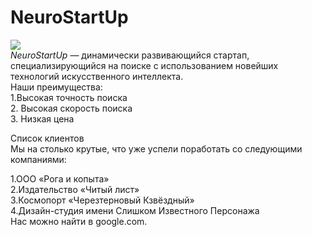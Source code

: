 # NeuroStartUp  
![](https://netology-code.github.io/git-homeworks/introduction/assets/logo.png)  
*NeuroStartUp* — динамически развивающийся стартап, специализирующийся на поиске с использованием новейших технологий искусственного интеллекта.  
Наши преимущества:  
1.Высокая точность поиска  
2. Высокая скорость поиска  
3. Низкая цена  

Список клиентов  
Мы на столько крутые, что уже успели поработать со следующими компаниями:  

1.ООО «Рога и копыта»  
2.Издательство «Читый лист»  
3.Космопорт «Черезтерновый Кзвёздный»  
4.Дизайн-студия имени Слишком Известного Персонажа  
Нас можно найти в google.com.  
